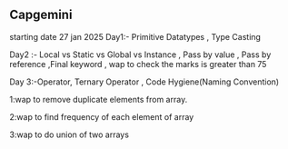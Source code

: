 Capgemini
------------
starting date 27 jan 2025
Day1:- Primitive Datatypes , Type Casting

Day2 :- Local vs Static vs Global vs Instance , Pass by value , Pass by reference ,Final keyword , wap to check the marks is greater than 75

Day 3:-Operator, Ternary Operator , Code Hygiene(Naming Convention) 

1:wap to remove duplicate elements from array.

2:wap to find frequency of each element of array

3:wap to do union of two arrays



